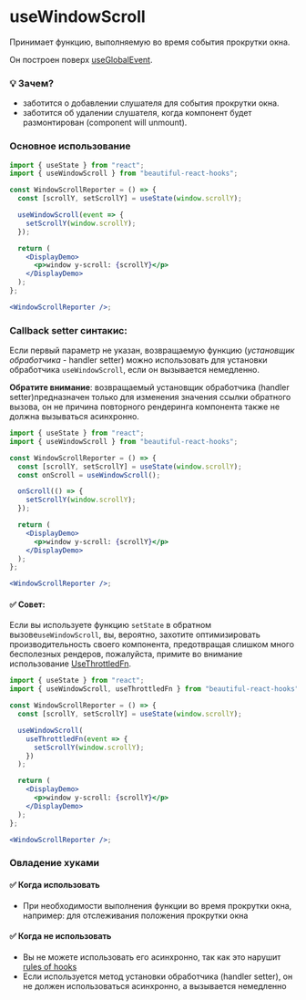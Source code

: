 # useWindowScroll

Принимает функцию, выполняемую во время события прокрутки окна.

Он построен поверх [useGlobalEvent](./useGlobalEvent.md).

### 💡 Зачем?

- заботится о добавлении слушателя для события прокрутки окна.
- заботится об удалении слушателя, когда компонент будет размонтирован (component will unmount).

### Основное использование

```jsx harmony
import { useState } from "react";
import { useWindowScroll } from "beautiful-react-hooks";

const WindowScrollReporter = () => {
  const [scrollY, setScrollY] = useState(window.scrollY);

  useWindowScroll(event => {
    setScrollY(window.scrollY);
  });

  return (
    <DisplayDemo>
      <p>window y-scroll: {scrollY}</p>
    </DisplayDemo>
  );
};

<WindowScrollReporter />;
```

### Callback setter синтакис:

Если первый параметр не указан, возвращаемую функцию (_установщик обработчика_ - handler setter) можно использовать для
установки обработчика `useWindowScroll`, если он вызывается немедленно.

**Обратите внимание**: возвращаемый установщик обработчика (handler setter)предназначен только для изменения значения ссылки обратного вызова, он не
причина повторного рендеринга компонента также не должна вызываться асинхронно.

```jsx harmony
import { useState } from "react";
import { useWindowScroll } from "beautiful-react-hooks";

const WindowScrollReporter = () => {
  const [scrollY, setScrollY] = useState(window.scrollY);
  const onScroll = useWindowScroll();

  onScroll(() => {
    setScrollY(window.scrollY);
  });

  return (
    <DisplayDemo>
      <p>window y-scroll: {scrollY}</p>
    </DisplayDemo>
  );
};

<WindowScrollReporter />;
```

#### ✅ Совет:

Если вы используете функцию `setState` в обратном вызове`useWindowScroll`, вы, вероятно, захотите оптимизировать производительность своего компонента, предотвращая слишком много бесполезных рендеров, пожалуйста, примите во внимание использование
[UseThrottledFn](useThrottledFn.md).

```jsx harmony
import { useState } from "react";
import { useWindowScroll, useThrottledFn } from "beautiful-react-hooks";

const WindowScrollReporter = () => {
  const [scrollY, setScrollY] = useState(window.scrollY);

  useWindowScroll(
    useThrottledFn(event => {
      setScrollY(window.scrollY);
    })
  );

  return (
    <DisplayDemo>
      <p>window y-scroll: {scrollY}</p>
    </DisplayDemo>
  );
};

<WindowScrollReporter />;
```

### Овладение хуками

#### ✅ Когда использовать

- При необходимости выполнения функции во время прокрутки окна, например: для отслеживания положения прокрутки окна

#### ✅ Когда не использовать

- Вы не можете использовать его асинхронно, так как это нарушит [rules of hooks](https://reactjs.org/docs/hooks-rules.html)
- Если используется метод установки обработчика (handler setter), он не должен использоваться асинхронно, а вызывается немедленно
